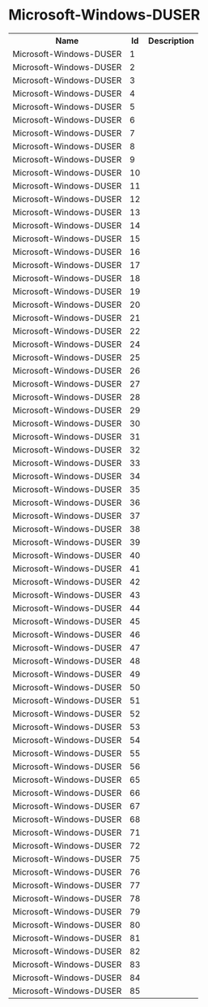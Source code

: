 # Microsoft-Windows-DUSER

<table>
<colgroup><col/><col/><col/></colgroup>
<tr><th>Name</th><th>Id</th><th>Description</th></tr>
<tr><td>Microsoft-Windows-DUSER</td><td>1</td><td></td></tr>
<tr><td>Microsoft-Windows-DUSER</td><td>2</td><td></td></tr>
<tr><td>Microsoft-Windows-DUSER</td><td>3</td><td></td></tr>
<tr><td>Microsoft-Windows-DUSER</td><td>4</td><td></td></tr>
<tr><td>Microsoft-Windows-DUSER</td><td>5</td><td></td></tr>
<tr><td>Microsoft-Windows-DUSER</td><td>6</td><td></td></tr>
<tr><td>Microsoft-Windows-DUSER</td><td>7</td><td></td></tr>
<tr><td>Microsoft-Windows-DUSER</td><td>8</td><td></td></tr>
<tr><td>Microsoft-Windows-DUSER</td><td>9</td><td></td></tr>
<tr><td>Microsoft-Windows-DUSER</td><td>10</td><td></td></tr>
<tr><td>Microsoft-Windows-DUSER</td><td>11</td><td></td></tr>
<tr><td>Microsoft-Windows-DUSER</td><td>12</td><td></td></tr>
<tr><td>Microsoft-Windows-DUSER</td><td>13</td><td></td></tr>
<tr><td>Microsoft-Windows-DUSER</td><td>14</td><td></td></tr>
<tr><td>Microsoft-Windows-DUSER</td><td>15</td><td></td></tr>
<tr><td>Microsoft-Windows-DUSER</td><td>16</td><td></td></tr>
<tr><td>Microsoft-Windows-DUSER</td><td>17</td><td></td></tr>
<tr><td>Microsoft-Windows-DUSER</td><td>18</td><td></td></tr>
<tr><td>Microsoft-Windows-DUSER</td><td>19</td><td></td></tr>
<tr><td>Microsoft-Windows-DUSER</td><td>20</td><td></td></tr>
<tr><td>Microsoft-Windows-DUSER</td><td>21</td><td></td></tr>
<tr><td>Microsoft-Windows-DUSER</td><td>22</td><td></td></tr>
<tr><td>Microsoft-Windows-DUSER</td><td>24</td><td></td></tr>
<tr><td>Microsoft-Windows-DUSER</td><td>25</td><td></td></tr>
<tr><td>Microsoft-Windows-DUSER</td><td>26</td><td></td></tr>
<tr><td>Microsoft-Windows-DUSER</td><td>27</td><td></td></tr>
<tr><td>Microsoft-Windows-DUSER</td><td>28</td><td></td></tr>
<tr><td>Microsoft-Windows-DUSER</td><td>29</td><td></td></tr>
<tr><td>Microsoft-Windows-DUSER</td><td>30</td><td></td></tr>
<tr><td>Microsoft-Windows-DUSER</td><td>31</td><td></td></tr>
<tr><td>Microsoft-Windows-DUSER</td><td>32</td><td></td></tr>
<tr><td>Microsoft-Windows-DUSER</td><td>33</td><td></td></tr>
<tr><td>Microsoft-Windows-DUSER</td><td>34</td><td></td></tr>
<tr><td>Microsoft-Windows-DUSER</td><td>35</td><td></td></tr>
<tr><td>Microsoft-Windows-DUSER</td><td>36</td><td></td></tr>
<tr><td>Microsoft-Windows-DUSER</td><td>37</td><td></td></tr>
<tr><td>Microsoft-Windows-DUSER</td><td>38</td><td></td></tr>
<tr><td>Microsoft-Windows-DUSER</td><td>39</td><td></td></tr>
<tr><td>Microsoft-Windows-DUSER</td><td>40</td><td></td></tr>
<tr><td>Microsoft-Windows-DUSER</td><td>41</td><td></td></tr>
<tr><td>Microsoft-Windows-DUSER</td><td>42</td><td></td></tr>
<tr><td>Microsoft-Windows-DUSER</td><td>43</td><td></td></tr>
<tr><td>Microsoft-Windows-DUSER</td><td>44</td><td></td></tr>
<tr><td>Microsoft-Windows-DUSER</td><td>45</td><td></td></tr>
<tr><td>Microsoft-Windows-DUSER</td><td>46</td><td></td></tr>
<tr><td>Microsoft-Windows-DUSER</td><td>47</td><td></td></tr>
<tr><td>Microsoft-Windows-DUSER</td><td>48</td><td></td></tr>
<tr><td>Microsoft-Windows-DUSER</td><td>49</td><td></td></tr>
<tr><td>Microsoft-Windows-DUSER</td><td>50</td><td></td></tr>
<tr><td>Microsoft-Windows-DUSER</td><td>51</td><td></td></tr>
<tr><td>Microsoft-Windows-DUSER</td><td>52</td><td></td></tr>
<tr><td>Microsoft-Windows-DUSER</td><td>53</td><td></td></tr>
<tr><td>Microsoft-Windows-DUSER</td><td>54</td><td></td></tr>
<tr><td>Microsoft-Windows-DUSER</td><td>55</td><td></td></tr>
<tr><td>Microsoft-Windows-DUSER</td><td>56</td><td></td></tr>
<tr><td>Microsoft-Windows-DUSER</td><td>65</td><td></td></tr>
<tr><td>Microsoft-Windows-DUSER</td><td>66</td><td></td></tr>
<tr><td>Microsoft-Windows-DUSER</td><td>67</td><td></td></tr>
<tr><td>Microsoft-Windows-DUSER</td><td>68</td><td></td></tr>
<tr><td>Microsoft-Windows-DUSER</td><td>71</td><td></td></tr>
<tr><td>Microsoft-Windows-DUSER</td><td>72</td><td></td></tr>
<tr><td>Microsoft-Windows-DUSER</td><td>75</td><td></td></tr>
<tr><td>Microsoft-Windows-DUSER</td><td>76</td><td></td></tr>
<tr><td>Microsoft-Windows-DUSER</td><td>77</td><td></td></tr>
<tr><td>Microsoft-Windows-DUSER</td><td>78</td><td></td></tr>
<tr><td>Microsoft-Windows-DUSER</td><td>79</td><td></td></tr>
<tr><td>Microsoft-Windows-DUSER</td><td>80</td><td></td></tr>
<tr><td>Microsoft-Windows-DUSER</td><td>81</td><td></td></tr>
<tr><td>Microsoft-Windows-DUSER</td><td>82</td><td></td></tr>
<tr><td>Microsoft-Windows-DUSER</td><td>83</td><td></td></tr>
<tr><td>Microsoft-Windows-DUSER</td><td>84</td><td></td></tr>
<tr><td>Microsoft-Windows-DUSER</td><td>85</td><td></td></tr>
</table>
